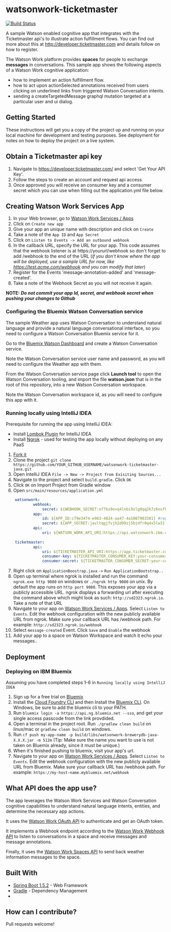 # watsonwork-ticketmaster

[![Build Status](https://travis-ci.org/watsonwork/watsonwork-ticketmaster.svg)](https://travis-ci.org/watsonwork/watsonwork-ticketmaster)

A sample Watson enabled cognitive app that integrates with the Ticketmaster api's 
to illustrate action fulfillment flows. You can find out more about this at 
http://developer.ticketmaster.com and details follow on how to register.

The Watson Work platform provides **spaces** for people to exchange
**messages** in conversations. This sample app shows the following
aspects of a Watson Work cognitive application:

* how to implement an action fulfillment flow.
* how to act upon actionSelected annotations received from users clicking on underlined links from triggered Watson Conversation intents.
* sending a createTargetedMessage graphql mutation targeted at a particular user and ui dialog.

## Getting Started

These instructions will get you a copy of the project up and running on your local machine for development and testing purposes. 
See deployment for notes on how to deploy the project on a live system.

## Obtain a Ticketmaster api key

1. Navigate to https://developer.ticketmaster.com/ and select 'Get Your API Key'.
2. Follow the steps to create an account and request api access.
3. Once approved you will receive an consumer key and a consumer secret which you can use when filling out the application.yml file below.

## Creating Watson Work Services App

1. In your Web browser, go to [Watson Work Services / Apps](https://developer.watsonwork.ibm.com/apps)
2. Click on `Create new app`
3. Give your app an unique name with description and click on `Create`
4. Take a note of the `App ID` and `App Secret`
5. Click on `Listen to Events -> Add an outbound webhook`
6. In the callback URL, specify the URL for your app. This code assumes that the webhook listener is at https://yoururl/webhook so don't forget to add /webhook to the end of the URL (_if you don't know where the app will be deployed, use a sample URL for now, like https://test.acme.com/webhook and you can modify that later_)
7. Register for the Events 'message-annotation-added' and 'message-created'.
8. Take a note of the Webhook Secret as you will not receive it again.

**NOTE:** _**Do not commit your app Id, secret, and webhook secret when pushing your changes to Github**_

### Configuring the Bluemix Watson Conversation service

The sample Weather app uses Watson Conversation to understand natural
language and provide a natural language conversational interface, so
you need to configure a Watson Conversation Bluemix service for it.

Go to the
[Bluemix Watson Dashboard](https://console.ng.bluemix.net/dashboard/watson)
and create a Watson Conversation service.

Note the Watson Conversation service user name and password, as you will
need to configure the Weather app with them.

From the Watson Conversation service page click **Launch tool** to open
the Watson Conversation tooling, and import the file **watson.json** that 
is in the root of this repository, into a new Watson Conversation workspace.

Note the Watson Conversation workspace id, as you will need to configure this
app with it.

### Running locally using IntelliJ IDEA

Prerequisite for running the app using IntelliJ IDEA:
- Install [Lombok Plugin](https://plugins.jetbrains.com/plugin/6317-lombok-plugin) for IntelliJ IDEA
- Install [Ngrok](https://ngrok.com/) - used for testing the app locally without deploying on any PaaS

1. [Fork it](https://github.com/watsonwork/watsonwork-ticketmaster-java/fork)
2. Clone the project `git clone https://github.com/YOUR_GITHUB_USERNAME/watsonwork-ticketmaster-java.git`
3. Open IntelliJ IDEA `File -> New -> Project from Exisiting Sources... `
4. Navigate to the project and select `build.gradle`. Click `OK`
5. Click `OK` on Import Project from Gradle window
6. Open `src/main/resources/application.yml`

```yaml
    watsonwork:
            webhook:
                secret: ${WEBHOOK_SECRET:of7bs9evq4lnbi9slg0qq2k7z6nsfk7y} #replace of7bs9evq4lnbi9slg0qq2k7z6nsfk7y with your webhook secret 
            app:
                id: ${APP_ID:c79e3474-e963-4024-aa47-4a1087903381} #replace c79e3474-e963-4024-aa47-4a1087903381 with your app Id 
                secret: ${APP_SECRET:javltqgjfvjh2d99zj5bjdfr0q4x5lw3} #replace javltqgjfvjh2d99zj5bjdfr0q4x5lw3 with your app secret 
            api:
                uri: ${WATSON_WORK_API_URI:https://api.watsonwork.ibm.com} 
                
    ticketmaster:
            api:
                uri: ${TICKETMASTER_API_URI:https://app.ticketmaster.com/discovery/v2/}
                consumer-key: ${TICKETMASTER_CONSUMER_KEY:your-consumer-key}
                consumer-secret: ${TICKETMASTER_CONSUMER_SECRET:your-consumer-secret}             
 ```
7. Right click on `ApplicationBoostrap.java` `->` `Run ApplicationBootstrap..`
8. Open up terminal where ngrok is installed and run the command `ngrok.exe http 9080` on windows or `./ngrok http 9080` on unix. By default the app runs on `http port 9080`. This exposes your app via a publicly accessible URL. ngrok displays a forwarding url after executing the command above which might look as such: `http://sd2323.ngrok.io`. Take a note of that URL
9. Navigate to your app on [Watson Work Services / Apps](https://developer.watsonwork.ibm.com/apps). Select `Listen to Events`. Edit the webhook configuration with the new publicly available URL from ngrok. Make sure your callback URL has /webhook path. For example: `http://sd2323.ngrok.io/webhook`
10. Select `message-created` Event. Click `Save` and `Enable` the webhook
11. Add your app to a space on Watson Workspace and watch it echo your messages..

## Deployment

### Deploying  on IBM Bluemix

Assuming you have completed steps 1-6 in `Running locally using IntelliJ IDEA`

1. Sign up for a free trial on [Bluemix](https://console.ng.bluemix.net/)
2. Install the [Cloud Foundry CLI](https://github.com/cloudfoundry/cli/releases) and then Install the [Bluemix CLI](http://clis.ng.bluemix.net/ui/home.html). On Windows, be sure to add the bluemix cli to your PATH.
3. Run `bluemix login -a https://api.ng.bluemix.net --sso`, and get your single access passcode from the link provdided.
4. Open a terminal in the project root. Run `./gradlew clean build` on linux/mac or `gradlew clean build` on windows.
5. Run `cf push my-app-name -p build/libs/watsonwork-brewerydb-java-X.X.X.jar -m 512m` (Tip: Make sure the name you want to use is not taken on Bluemix already, since it must be unique.)
6. When it's finished pushing to bluemix, visit your app's url.
7. Navigate to your app on [Watson Work Services / Apps](https://developer.watsonwork.ibm.com/apps). Select `Listen to Events`. Edit the webhook configuration with the new publicly available URL from Bluemix. Make sure your callback URL has /webhook path. For example: `https://my-host-name.mybluemix.net/webhook`


## What API does the app use?

The app leverages the Watson Work Services and Watson Conversation
cognitive capabilities to understand natural language intents, entities,
and determine the necessary app actions.

It uses the [Watson Work OAuth API](https://workspace.ibm.com/developer/docs)
to authenticate and get an OAuth token.

It implements a Webhook endpoint according to the
[Watson Work Webhook API](https://workspace.ibm.com/developer/docs) to
listen to conversations in a space and receive messages and message
annotations.

Finally, it uses the [Watson Work Spaces API](https://workspace.ibm.com/developer/docs)
to send back weather information messages to the space.

## Built With

* [Spring Boot 1.5.2](https://projects.spring.io/spring-boot) - Web Framework
* [Gradle](https://gradle.org/) - Dependency Management
* 
## How can I contribute?

Pull requests welcome!
